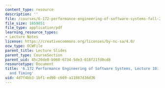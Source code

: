 ```yaml
---
content_type: resource
description: ''
file: /courses/6-172-performance-engineering-of-software-systems-fall-2018/4d7f4bb31bf1ed90c669a11867d36d36_MIT6_172F18_lec10.pdf
file_size: 1659851
file_type: application/pdf
learning_resource_types:
- Lecture Notes
license: https://creativecommons.org/licenses/by-nc-sa/4.0/
ocw_type: OCWFile
parent_title: Lecture Slides
parent_type: CourseSection
parent_uid: 45c20de8-b960-6734-5de3-018f21fd8cd8
resourcetype: Document
title: '6.172 Performance Engineering of Software Systems, Lecture 10: Measurement
  and Timing'
uid: 4d7f4bb3-1bf1-ed90-c669-a11867d36d36
---
```

